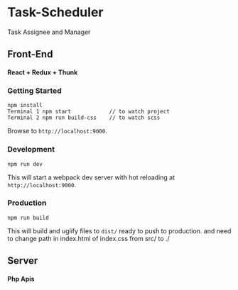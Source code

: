 # Task-Scheduler
Task Assignee and Manager

## Front-End

#### React + Redux + Thunk

### Getting Started

```
npm install
Terminal 1 npm start            // to watch project
Terminal 2 npm run build-css    // to watch scss
```

Browse to `http://localhost:9000`.

### Development

```
npm run dev
```

This will start a webpack dev server with hot reloading at
`http://localhost:9000`.

### Production

```
npm run build
```

This will build and uglify files to `dist/` ready to push to production.
and need to change path in index.html of index.css from src/ to ./


## Server

#### Php Apis